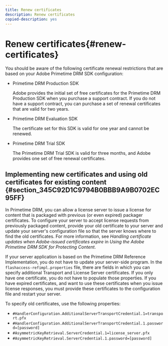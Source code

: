 ```yaml
---
title: Renew certificates
description: Renew certificates
copied-description: yes
---
```


# Renew certificates{#renew-certificates}

You should be aware of the following certificate renewal restrictions that are based on your Adobe Primetime DRM SDK configuration:

* Primetime DRM Production SDK

  Adobe provides the initial set of free certificates for the Primetime DRM Production SDK when you purchase a support contract. If you do not have a support contract, you can purchase a set of renewal certificates that are valid for two years. 
* Primetime DRM Evaluation SDK

  The certificate set for this SDK is valid for one year and cannot be renewed. 
* Primetime DRM Trial SDK

  The Primetime DRM Trial SDK is valid for three months, and Adobe provides one set of free renewal certificates.

## Implementing new certificates and using old certificates for existing content {#section_345C92D1C9794B0BBB9A9B0702EC95FF}

In Primetime DRM, you can allow a license server to issue a license for content that is packaged with previous (or even expired) packager certificates. To configure your server to accept license requests from previously packaged content, provide your old certificate to your server and update your server's configuration file so that the server knows where to find the old certificates. For more information, see *Handling certificate updates when Adobe-issued certificates expire* in *Using the Adobe Primetime DRM SDK for Protecting Content*.

If your server application is based on the Primetime DRM Reference Implementation, you do not have to update your server-side program. In the `flashaccess-refimpl.properties` file, there are fields in which you can specify additional Transport and License Server certificates. If you only have one certificate, you do not have to populate those properties. If you have expired certificates, and want to use these certificates when you issue license responses, you must provide these certificates to the configuration file and restart your server.

To specify old certificates, use the following properties:

* `#HandlerConfiguration.AdditionalServerTransportCredential.1=transport.pfx` 
* `#HandlerConfiguration.AdditionalServerTransportCredential.1.password=[password]` 
* `#AsymmetricKeyRetrieval.ServerCredential.1=license_server.pfx` 
* `#AsymmetricKeyRetrieval.ServerCredential.1.password=[password]`

